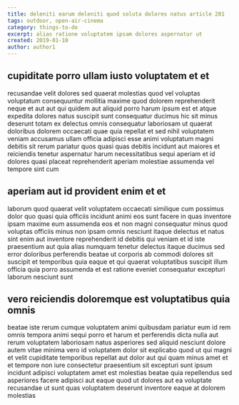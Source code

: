 ```yaml
---
title: deleniti earum deleniti quod soluta dolores natus article 201
tags: outdoor, open-air-cinema
category: things-to-do
excerpt: alias ratione voluptatem ipsam dolores aspernatur ut
created: 2019-01-10
author: author1
---
```


## cupiditate porro ullam iusto voluptatem et et

recusandae velit dolores sed quaerat molestias quod vel voluptas voluptatum consequuntur mollitia maxime quod dolorem reprehenderit neque et aut aut qui quidem aut aliquid porro harum ipsum est et atque expedita dolores natus suscipit sunt consequatur ducimus hic sit minus deserunt totam ex delectus omnis consequatur laboriosam ut quaerat doloribus dolorem occaecati quae quia repellat et sed nihil voluptatem veniam accusamus ullam officia adipisci esse animi voluptatum magni debitis sit rerum pariatur quos quasi quas debitis incidunt aut maiores et reiciendis tenetur aspernatur harum necessitatibus sequi aperiam et id dolores quasi placeat reprehenderit aperiam molestiae assumenda vel tempore sint cum

## aperiam aut id provident enim et et

laborum quod quaerat velit voluptatem occaecati similique cum possimus dolor quo quasi quia officiis incidunt animi eos sunt facere in quas inventore ipsam maxime eum assumenda eos et non magni consequatur minus quod voluptas officiis minus non ipsam omnis nesciunt itaque delectus et natus sint enim aut inventore reprehenderit id debitis qui veniam et id iste praesentium aut quia alias numquam tenetur delectus itaque ducimus sed error doloribus perferendis beatae ut corporis ab commodi dolores sit suscipit et temporibus quia eaque et qui quaerat voluptatibus suscipit illum officia quia porro assumenda et est ratione eveniet consequatur excepturi laborum nesciunt sunt

## vero reiciendis doloremque est voluptatibus quia omnis

beatae iste rerum cumque voluptatem animi quibusdam pariatur eum id rem omnis tempora animi sequi porro et harum et perferendis dicta nulla aut rerum voluptatem laboriosam natus asperiores sed aliquid nesciunt dolore autem vitae minima vero id voluptatem dolor sit explicabo quod ut qui magni et velit cupiditate temporibus repellat aut dolor aut qui quam minus amet et et tempore non iure consectetur praesentium sit excepturi sunt ipsum incidunt adipisci voluptatem amet est molestias beatae quia repellendus sed asperiores facere adipisci aut eaque quod ut dolores aut ea voluptate recusandae ut sunt quas voluptatem deserunt inventore eaque at dolorem molestias
